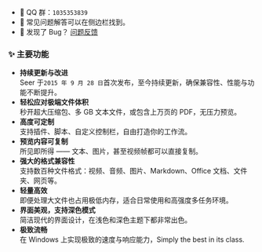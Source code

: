 - 🐧 QQ 群：`1035353839`
- 📖 常见问题解答可以在侧边栏找到。
- 🐞 发现了 Bug？ [问题反馈](https://github.com/ccseer/Seer-Feedback-CN/issues)

### ✨ 主要功能

- **持续更新与改进**  
  Seer 于`2015 年 9 月 28 日`首次发布，至今持续更新，确保兼容性、性能与功能不断提升。
- **轻松应对极端文件体积**  
  秒开超大压缩包、多 GB 文本文件，或包含上万页的 PDF，无压力预览。
- **高度可定制**  
  支持插件、脚本、自定义控制栏，自由打造你的工作流。
- **预览内容可复制**  
  所见即所得 —— 文本、图片，甚至视频帧都可以直接复制。
- **强大的格式兼容性**  
  支持数百种文件格式：视频、音频、图片、Markdown、Office 文档、文件夹、网页等。
- **轻量高效**  
  即便处理大文件也占用极低内存，适合日常使用和高强度多任务环境。
- **界面美观，支持深色模式**  
   简洁现代的界面设计，在浅色和深色主题下都非常出色。
- **极致流畅**  
  在 Windows 上实现极致的速度与响应能力，Simply the best in its class.
